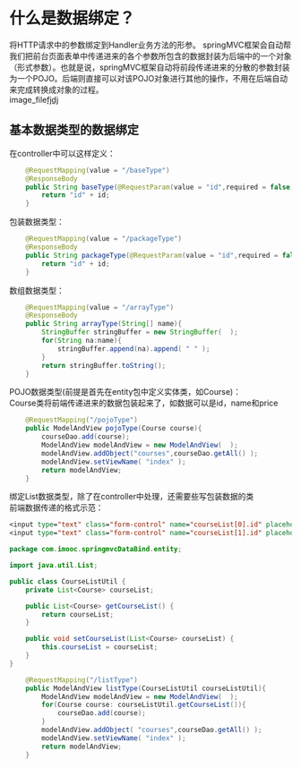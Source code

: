 什么是数据绑定？
=
将HTTP请求中的参数绑定到Handler业务方法的形参。 springMVC框架会自动帮我们把前台页面表单中传递进来的各个参数所包含的数据封装为后端中的一个对象（形式参数）。也就是说，springMVC框架自动将前段传递进来的分散的参数封装为一个POJO。后端则直接可以对该POJO对象进行其他的操作，不用在后端自动来完成转换成对象的过程。<br>
image_file[fjdj](http://)

基本数据类型的数据绑定
-
在controller中可以这样定义：<br>
```java
    @RequestMapping(value = "/baseType")
    @ResponseBody
    public String baseType(@RequestParam(value = "id",required = false)int id){
        return "id" + id;
    }
```
包装数据类型：<br>
```java
    @RequestMapping(value = "/packageType")
    @ResponseBody
    public String packageType(@RequestParam(value = "id",required = false) Integer id){
        return "id" + id;
    }
```
数组数据类型：<br>
```java
    @RequestMapping(value = "/arrayType")
    @ResponseBody
    public String arrayType(String[] name){
        StringBuffer stringBuffer = new StringBuffer(  );
        for(String na:name){
            stringBuffer.append(na).append( " " );
        }
        return stringBuffer.toString();
    }
```
POJO数据类型(前提是首先在entity包中定义实体类，如Course)：<br>
Course类将前端传递进来的数据包装起来了，如数据可以是id，name和price<br>
```java
    @RequestMapping("/pojoType")
    public ModelAndView pojoType(Course course){
        courseDao.add(course);
        ModelAndView modelAndView = new ModelAndView(  );
        modelAndView.addObject("courses",courseDao.getAll() );
        modelAndView.setViewName( "index" );
        return modelAndView;
    }
```
绑定List数据类型，除了在controller中处理，还需要些写包装数据的类<br>
前端数据传递的格式示范：<br>
```jsp
<input type="text" class="form-control" name="courseList[0].id" placeholder="请输入课程编号">
<input type="text" class="form-control" name="courseList[1].id" placeholder="请输入课程编号">
```
```java
package com.imooc.springmvcDataBind.entity;

import java.util.List;

public class CourseListUtil {
    private List<Course> courseList;

    public List<Course> getCourseList() {
        return courseList;
    }

    public void setCourseList(List<Course> courseList) {
        this.courseList = courseList;
    }
}
```
```java
    @RequestMapping("/listType")
    public ModelAndView listType(CourseListUtil courseListUtil){
        ModelAndView modelAndView = new ModelAndView(  );
        for(Course course: courseListUtil.getCourseList()){
            courseDao.add(course);
        }
        modelAndView.addObject( "courses",courseDao.getAll() );
        modelAndView.setViewName( "index" );
        return modelAndView;
    }
```
